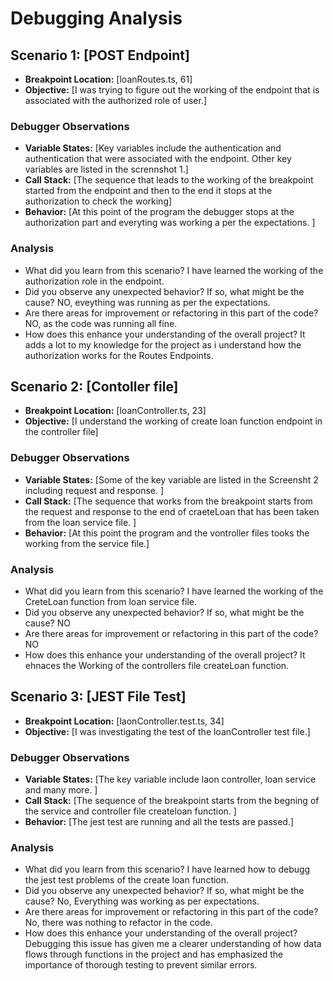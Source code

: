 # Debugging Analysis

## Scenario 1: [POST Endpoint]

-   **Breakpoint Location:** [loanRoutes.ts, 61]
-   **Objective:** [I was trying to figure out the working of the endpoint that is associated with the authorized role of user.]

### Debugger Observations

-   **Variable States:** [Key variables include the authentication and authentication that were associated with the endpoint. Other key variables are listed in the scrennshot 1.]
-   **Call Stack:** [The sequence that leads to the working of the breakpoint started from the endpoint and then to the end it stops at the authorization to check the working]
-   **Behavior:** [At this point of the program the debugger stops at the authorization part and everyting was working a per the expectations. ] 

### Analysis

-   What did you learn from this scenario?
I have learned the working of the authorization role in the endpoint.
-   Did you observe any unexpected behavior? If so, what might be the cause?
NO, eveything was running as per the expectations.
-   Are there areas for improvement or refactoring in this part of the code?
NO, as the code was running all fine.
-   How does this enhance your understanding of the overall project?
It adds a lot to my knowledge for the project as i understand how the authorization works for the Routes Endpoints.

## Scenario 2: [Contoller file]

-   **Breakpoint Location:** [loanController.ts, 23]
-   **Objective:** [I understand the working of create loan function endpoint in the controller file]

### Debugger Observations

-   **Variable States:** [Some of the key variable are listed in the Screensht 2 including request and response. ]
-   **Call Stack:** [The sequence that works from the breakpoint starts from the request and response to the end of craeteLoan that has been taken from the loan service file. ]
-   **Behavior:** [At this point the program and the vontroller files tooks the working from the service file.]

### Analysis

-   What did you learn from this scenario?
I have learned the working of the CreteLoan function from loan service file.
-   Did you observe any unexpected behavior? If so, what might be the cause?
NO
-   Are there areas for improvement or refactoring in this part of the code?
NO 
-   How does this enhance your understanding of the overall project?
It ehnaces the Working of the controllers file createLoan function. 


## Scenario 3: [JEST File Test]

-   **Breakpoint Location:** [laonController.test.ts, 34]
-   **Objective:** [I was investigating the test of the loanController test file.]

### Debugger Observations

-   **Variable States:** [The key variable include laon controller, loan service and many more. ]
-   **Call Stack:** [The sequence of the breakpoint starts from the begning of the service and controller file createloan function. ]
-   **Behavior:** [The jest test are running and all the tests are passed.]

### Analysis

-   What did you learn from this scenario?
I have learned how to debugg the jest test problems of the create loan function.
-   Did you observe any unexpected behavior? If so, what might be the cause?
No, Everything was working as per expectations.
-   Are there areas for improvement or refactoring in this part of the code?
No, there was nothing to refactor in the code.
-   How does this enhance your understanding of the overall project?
Debugging this issue has given me a clearer understanding of how data flows through functions in the project and has emphasized the importance of thorough testing to prevent similar errors.